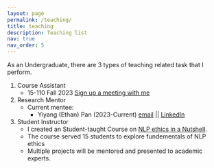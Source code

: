 ```yaml
---
layout: page
permalink: /teaching/
title: teaching
description: Teaching list
nav: true
nav_order: 5
---
```


As an Undergraduate, there are 3 types of teaching related task that I perform.

1. Course Assistant
    - 15-110 Fall 2023 [Sign up a meeting with me](https://calendar.app.google/8wxbBXfGoaTB2UpGA)
2. Research Mentor
    - Current mentee:
        - Yiyang (Ethan) Pan (2023-Current) [email](mailto:ypan36@u.rochester.edu) || [LinkedIn](https://www.linkedin.com/in/ethan-pan-65b27a288/)
3. Student Instructor
    - I created an Student-taught Course on [NLP ethics in a Nutshell](assets/pdf/NLP_Ethics.pdf).
    - The course served 15 students to explore fundementals of NLP ethics
    - Multiple projects will be mentored and presented to academic experts.
